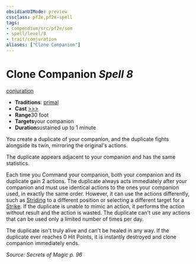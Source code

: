 ```yaml
---
obsidianUIMode: preview
cssclass: pf2e,pf2e-spell
tags:
- compendium/src/pf2e/som
- spell/level/8
- trait/conjuration
aliases: ["Clone Companion"]
---
```

# Clone Companion *Spell 8*   
[conjuration](../../rules/traits/conjuration.md)  

- **Traditions**: [primal](../../rules/traits/primal.md)
- **Cast** [>>>](../../rules/core-rulebook/chapter-9-playing-the-game.md#Actions "Three-Action") 
- **Range**30 foot
- **Targets**your companion
- **Duration**sustained up to 1 minute

You create a duplicate of your companion, and the duplicate fights alongside its twin, mirroring the original's actions.

The duplicate appears adjacent to your companion and has the same statistics.

Each time you Command your companion, both your companion and its duplicate gain 2 actions. The duplicate always acts immediately after your companion and must use identical actions to the ones your companion used, in exactly the same order. However, it can use the actions differently, such as [Striding](../../rules/actions/stride.md) to a different position or selecting a different target for a [Strike](../../rules/actions/strike.md). If the duplicate is unable to mimic an action, it performs the action without result and the action is wasted. The duplicate can't use any actions that can be used only a limited number of times per day.

The duplicate isn't truly alive and can't be healed in any way. If the duplicate ever reaches 0 Hit Points, it is instantly destroyed and clone companion immediately ends.

*Source: Secrets of Magic p. 96*